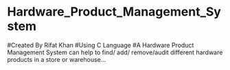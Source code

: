 # Hardware_Product_Management_System
#Created By Rifat Khan
#Using C Language
#A Hardware Product Management System can help to find/ add/ remove/audit different hardware products in a store or warehouse...
